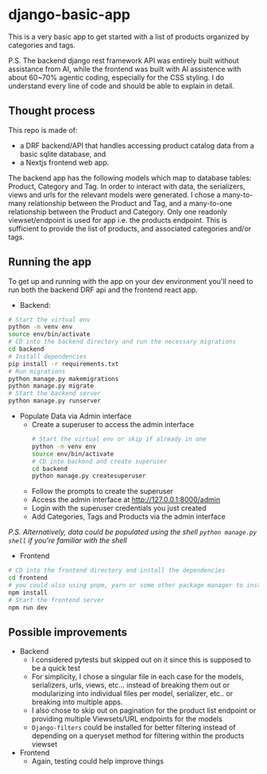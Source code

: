 # django-basic-app

This is a very basic app to get started with a list of products organized by categories and tags.

P.S. The backend django rest framework API was entirely built without assistance from AI, while the frontend was built with AI assistence with about 60~70% agentic coding, especially for the CSS styling. I do understand every line of code and should be able to explain in detail.

## Thought process
This repo is made of:
  - a DRF backend/API that handles accessing product catalog data from a basic sqlite database, and
  - a Nextjs frontend web app.

The backend app has the following models which map to database tables: Product, Category and Tag.
In order to interact with data, the serializers, views and urls for the relevant models were generated.
I chose a many-to-many relationship between the Product and Tag, and a many-to-one relationship between the Product and Category.
Only one readonly viewset/endpoint is used for app i.e. the products endpoint. This is sufficient to provide the list of products, and associated categories and/or tags.

## Running the app

To get up and running with the app on your dev environment you'll need to run both the backend DRF api and the frontend react app.

- Backend:
```bash
# Start the virtual env
python -m venv env
source env/bin/activate
# CD into the backend directory and run the necessary migrations
cd backend
# Install dependencies
pip install -r requirements.txt
# Run migrations
python manage.py makemigrations
python manage.py migrate
# Start the backend server
python manage.py runserver
```

- Populate Data via Admin interface
  - Create a superuser to access the admin interface
    ```bash
    # Start the virtual env or skip if already in one
    python -m venv env
    source env/bin/activate
    # CD into backend and create superuser
    cd backend
    python manage.py createsuperuser
    ```
  - Follow the prompts to create the superuser
  - Access the admin interface at http://127.0.0.1:8000/admin
  - Login with the superuser credentials you just created
  - Add Categories, Tags and Products via the admin interface

_P.S. Alternatively, data could be populated using the shell `python manage.py shell` if you're familiar with the shell_

- Frontend
```bash
# CD into the frontend directory and install the dependencies
cd frontend
# you could also using pnpm, yarn or some other package manager to install dependences
npm install
# Start the frontend server
npm run dev
```

## Possible improvements
- Backend
  - I considered pytests but skipped out on it since this is supposed to be a quick test
  - For simplicity, I chose a singular file in each case for the models, serializers, urls, views, etc... instead of breaking them out or modularizing into individual files per model, serializer, etc.. or breaking into multiple apps.
  - I also chose to skip out on pagination for the product list endpoint or providing multiple Viewsets/URL endpoints for the models
  - `Django-filters` could be installed for better filtering instead of depending on a queryset method for filtering within the products viewset
- Frontend
  - Again, testing could help improve things
